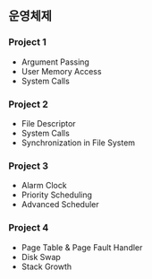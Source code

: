 ## 운영체제

### Project 1
- Argument Passing
- User Memory Access
- System Calls

### Project 2
- File Descriptor
- System Calls
- Synchronization in File System

### Project 3
- Alarm Clock
- Priority Scheduling
- Advanced Scheduler

### Project 4
- Page Table & Page Fault Handler
- Disk Swap
- Stack Growth

